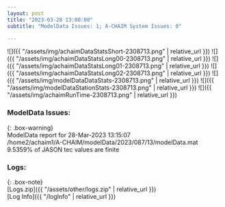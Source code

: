 ```yaml
---
layout: post
title: "2023-03-28 13:00:00"
subtitle: "ModelData Issues: 1; A-CHAIM System Issues: 0"

---
```


![]({{ "/assets/img/achaimDataStatsShort-2308713.png" | relative_url }})
![]({{ "/assets/img/achaimDataStatsLong00-2308713.png" | relative_url }})
![]({{ "/assets/img/achaimDataStatsLong01-2308713.png" | relative_url }})
![]({{ "/assets/img/achaimDataStatsLong02-2308713.png" | relative_url }})
![]({{ "/assets/img/modelDataDataStats-2308713.png" | relative_url }})
![]({{ "/assets/img/modelDataStationStats-2308713.png" | relative_url }})
![]({{ "/assets/img/achaimRunTime-2308713.png" | relative_url }})


### ModelData Issues:  
  
{: .box-warning}  
 ModelData report for 28-Mar-2023 13:15:07   
 /home2/achaim1/A-CHAIM/modelData/2023/087/13/modelData.mat   
 9.5359% of JASON tec values are finite   
  


### Logs:  
  
{: .box-note}  
[Logs.zip]({{ "/assets/other/logs.zip" | relative_url }})  
[Log Info]({{ "/logInfo" | relative_url }})  

